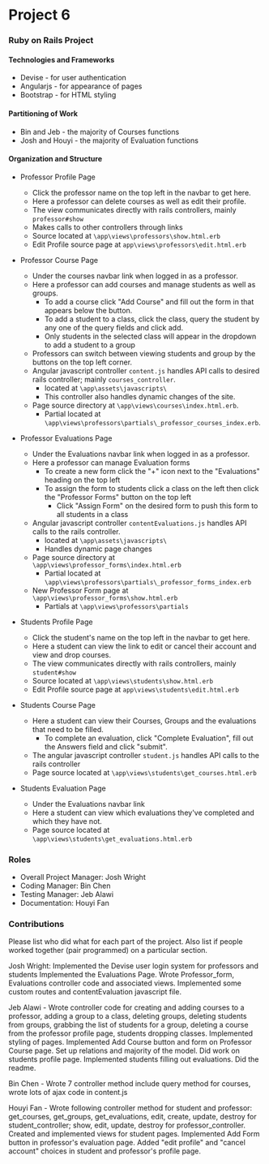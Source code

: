 # Project 6
### Ruby on Rails Project

#### Technologies and Frameworks
* Devise - for user authentication
* Angularjs - for appearance of pages
* Bootstrap - for HTML styling

#### Partitioning of Work
* Bin and Jeb - the majority of Courses functions
* Josh and Houyi - the majority of Evaluation functions

#### Organization and Structure
* Professor Profile Page
    * Click the professor name on the top left in the navbar to get here.
    * Here a professor can delete courses as well as edit their profile.
    * The view communicates directly with rails controllers, mainly `professor#show`
    * Makes calls to other controllers through links
    * Source located at `\app\views\professors\show.html.erb`
    * Edit Profile source page at `app\views\professors\edit.html.erb`
    
* Professor Course Page
    * Under the courses navbar link when logged in as a professor.
    * Here a professor can add courses and manage students as well as groups.
        * To add a course click "Add Course" and fill out the form in that appears below the button.
        * To add a student to a class, click the class, query the student by any one of the query fields and click add.
        * Only students in the selected class will appear in the dropdown to add a student to a group
    * Professors can switch between viewing students and group by the buttons on the top left corner.
    * Angular javascript controller `content.js` handles API calls to desired rails controller; mainly `courses_controller`.
        * located at `\app\assets\javascripts\`
        * This controller also handles dynamic changes of the site.
    * Page source directory at `\app\views\courses\index.html.erb`.
        * Partial located at `\app\views\professors\partials\_professor_courses_index.erb`.

* Professor Evaluations Page
    * Under the Evaluations navbar link when logged in as a professor.
    * Here a professor can manage Evaluation forms
        * To create a new form click the "+" icon next to the "Evaluations" heading on the top left
        * To assign the form to students click a class on the left then click the "Professor Forms" button on the top left
            * Click "Assign Form" on the desired form to push this form to all students in a class
    * Angular javascript controller `contentEvaluations.js` handles API calls to the rails controller.
        * located at `\app\assets\javascripts\`
        * Handles dynamic page changes
    * Page source directory at `\app\views\professor_forms\index.html.erb`
        * Partial located at `\app\views\professors\partials\_professor_forms_index.erb`
    * New Professor Form page at `\app\views\professor_forms\show.html.erb`
        * Partials at `\app\views\professors\partials`

* Students Profile Page
    * Click the student's name on the top left in the navbar to get here.
    * Here a student can view the link to edit or cancel their account and view and drop courses.
    * The view communicates directly with rails controllers, mainly `student#show`
    * Source located at `\app\views\students\show.html.erb`
    * Edit Profile source page at `app\views\students\edit.html.erb`
            
* Students Course Page
    * Here a student can view their Courses, Groups and the evaluations that need to be filled.
        * To complete an evaluation, click "Complete Evaluation", fill out the Answers field and click "submit".
    * The angular javascript controller `student.js` handles API calls to the rails controller
    * Page source located at `\app\views\students\get_courses.html.erb`
    
* Students Evaluation Page
    * Under the Evaluations navbar link
    * Here a student can view which evaluations they've completed and which they have not.
    * Page source located at `\app\views\students\get_evaluations.html.erb`



### Roles
* Overall Project Manager: Josh Wright
* Coding Manager: Bin Chen
* Testing Manager: Jeb Alawi 
* Documentation: Houyi Fan

### Contributions
Please list who did what for each part of the project.
Also list if people worked together (pair programmed) on a particular section.


Josh Wright: Implemented the Devise user login system for professors and students
Implemented the Evaluations Page. Wrote Professor_form, Evaluations controller code and associated views.
Implemented some custom routes and contentEvaluation javascript file. 

Jeb Alawi - Wrote controller code for creating and adding courses to a professor, 
adding a group to a class, deleting groups, deleting students from groups, grabbing the list of
students for a group, deleting a course from the professor profile page, students dropping classes.
Implemented styling of pages. Implemented Add Course button and form on Professor Course page. 
Set up relations and majority of the model. Did work on students profile page. 
Implemented students filling out evaluations. Did the readme.

Bin Chen - Wrote 7 controller method include query method for courses, wrote lots of ajax code in content.js

Houyi Fan - Wrote following controller method for student and professor: get_courses, get_groups, get_evaluations, edit, create, update, destroy for student_controller; show, edit, update, destroy for professor_controller. Created and implemented views for student pages. Implemented Add Form button in professor's evaluation page. Added "edit profile" and "cancel account" choices in student and professor's profile page.
